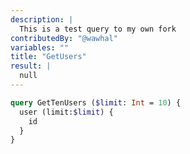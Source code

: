 ```yaml
---
description: |
  This is a test query to my own fork
contributedBy: "@wawhal"
variables: ""
title: "GetUsers"
result: |
  null
---
```


```graphql
query GetTenUsers ($limit: Int = 10) {
  user (limit:$limit) {
    id
  }
}
```
